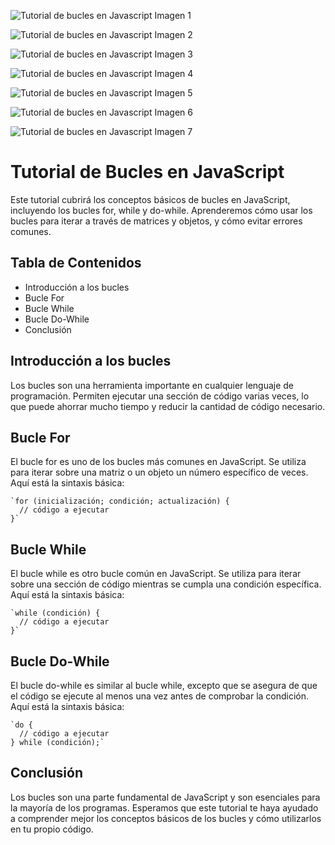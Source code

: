 ![Tutorial de bucles en Javascript Imagen 1](https://raw.githubusercontent.com/sergiecode/loops-tutorial/master/loops-tutorial%20%281%29.jpg)

![Tutorial de bucles en Javascript Imagen 2](https://raw.githubusercontent.com/sergiecode/loops-tutorial/master/loops-tutorial%20%282%29.jpg)

![Tutorial de bucles en Javascript Imagen 3](https://raw.githubusercontent.com/sergiecode/loops-tutorial/master/loops-tutorial%20%283%29.jpg)

![Tutorial de bucles en Javascript Imagen 4](https://raw.githubusercontent.com/sergiecode/loops-tutorial/master/loops-tutorial%20%284%29.jpg)

![Tutorial de bucles en Javascript Imagen 5](https://raw.githubusercontent.com/sergiecode/loops-tutorial/master/loops-tutorial%20%285%29.jpg)

![Tutorial de bucles en Javascript Imagen 6](https://raw.githubusercontent.com/sergiecode/loops-tutorial/master/loops-tutorial%20%286%29.jpg)

![Tutorial de bucles en Javascript Imagen 7](https://raw.githubusercontent.com/sergiecode/loops-tutorial/master/loops-tutorial%20%287%29.jpg)

# Tutorial de Bucles en JavaScript

Este tutorial cubrirá los conceptos básicos de bucles en JavaScript, incluyendo los bucles for, while y do-while. Aprenderemos cómo usar los bucles para iterar a través de matrices y objetos, y cómo evitar errores comunes.

## Tabla de Contenidos

-   Introducción a los bucles
-   Bucle For
-   Bucle While
-   Bucle Do-While
-   Conclusión

## Introducción a los bucles

Los bucles son una herramienta importante en cualquier lenguaje de programación. Permiten ejecutar una sección de código varias veces, lo que puede ahorrar mucho tiempo y reducir la cantidad de código necesario.

## Bucle For

El bucle for es uno de los bucles más comunes en JavaScript. Se utiliza para iterar sobre una matriz o un objeto un número específico de veces. Aquí está la sintaxis básica:

    `for (inicialización; condición; actualización) {
      // código a ejecutar
    }` 

## Bucle While

El bucle while es otro bucle común en JavaScript. Se utiliza para iterar sobre una sección de código mientras se cumpla una condición específica. Aquí está la sintaxis básica:

    `while (condición) {
      // código a ejecutar
    }` 

## Bucle Do-While

El bucle do-while es similar al bucle while, excepto que se asegura de que el código se ejecute al menos una vez antes de comprobar la condición. Aquí está la sintaxis básica:

    `do {
      // código a ejecutar
    } while (condición);` 

## Conclusión

Los bucles son una parte fundamental de JavaScript y son esenciales para la mayoría de los programas. Esperamos que este tutorial te haya ayudado a comprender mejor los conceptos básicos de los bucles y cómo utilizarlos en tu propio código.
